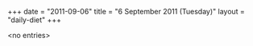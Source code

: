 +++
date = "2011-09-06"
title = "6 September 2011 (Tuesday)"
layout = "daily-diet"
+++


\<no entries\>
